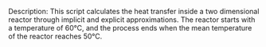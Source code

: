 Description: This script calculates the heat transfer inside a two dimensional reactor through implicit and explicit approximations. The reactor starts with a temperature of 60°C, and the process ends when the mean temperature of the reactor reaches 50°C.
